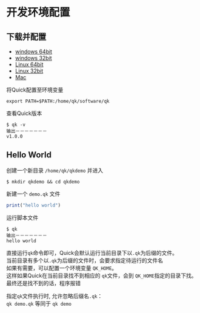 # 开发环境配置 

## 下载并配置

- [windows 64bit](https://gitee.com/qk-x/qk-bin/raw/master/qk_windows_amd64/qk.exe)
- [windows 32bit](https://gitee.com/qk-x/qk-bin/raw/master/qk_windows_386/qk.exe)
- [Linux 64bit](https://gitee.com/qk-x/qk-bin/raw/master/qk_linux_amd64/qk)
- [Linux 32bit](https://gitee.com/qk-x/qk-bin/raw/master/qk_linux_386/qk)
- [Mac](https://gitee.com/qk-x/qk-bin/raw/master/qk_darwin_amd64/qk)

将Quick配置至环境变量
```
export PATH=$PATH:/home/qk/software/qk
```
查看Quick版本
```
$ qk -v
输出－－－－－－－
v1.0.0
```

## Hello World
创建一个新目录 `/home/qk/qkdemo` 并进入
```
$ mkdir qkdemo && cd qkdemo
```

新建一个 `demo.qk` 文件
```js
print("hello world")
```
运行脚本文件  
```
$ qk
输出－－－－－－－
hello world
```
直接运行`qk`命令即可，Quick会默认运行当前目录下以`.qk`为后缀的文件。  
当前目录有多个以`.qk`为后缀的文件时，会要求指定待运行的文件名  
如果有需要，可以配置一个环境变量 `QK_HOME`。   
这样如果Quick在当前目录找不到相应的 `qk`文件，会到 `QK_HOME`指定的目录下找。  
最终还是找不到的话，程序报错

指定`qk`文件执行时, 允许忽略后缀名`.qk`：  
`qk demo.qk` 等同于 `qk demo`



